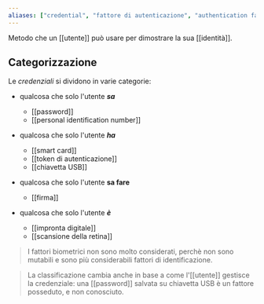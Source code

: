 ```yaml
---
aliases: ["credential", "fattore di autenticazione", "authentication factor"]
---
```


Metodo che un [[utente]] può usare per dimostrare la sua [[identità]].

## Categorizzazione

Le *credenziali* si dividono in varie categorie:

- qualcosa che solo l'utente ***sa***
	- [[password]]
	- [[personal identification number]]

- qualcosa che solo l'utente ***ha***
	- [[smart card]]
	- [[token di autenticazione]]
	- [[chiavetta USB]]

- qualcosa che solo l'utente **sa fare**
	- [[firma]]

- qualcosa che solo l'utente ***è***
	- [[impronta digitale]]
	- [[scansione della retina]]

> I fattori biometrici non sono molto considerati, perchè non sono mutabili e sono più considerabili fattori di identificazione.

> La classificazione cambia anche in base a come l'[[utente]] gestisce la credenziale: una [[password]] salvata su chiavetta USB è un fattore posseduto, e non conosciuto.
